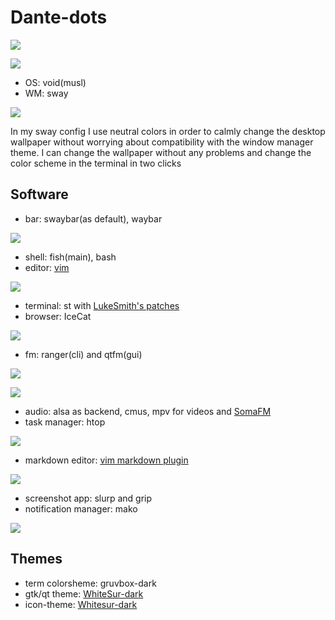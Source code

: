 # Dante-dots

![](./assets/asis.png)


![](./assets/withwindows.png)

- OS: void(musl)
- WM: sway


![](./assets/void.png)

In my sway config I use neutral colors in order to calmly change the desktop wallpaper without worrying about compatibility with the window manager theme.
I can change the wallpaper without any problems and change the color scheme in the terminal in two clicks


## Software

- bar: swaybar(as default), waybar


![](./assets/swaybar.png)


- shell: fish(main), bash
- editor: [vim](https://dantealighierin.github.io/comfyvim)

![](./assets/vimwow.png)

- terminal: st with [LukeSmith's patches](https://github.com/LukeSmithxyz/st)
- browser: IceCat

![](./assets/icecat.png)

- fm: ranger(cli) and qtfm(gui)

![](./assets/ranger.png)

![](./assets/qtfm.png)

- audio: alsa as backend, cmus, mpv for videos and [SomaFM](https://github.com/MS3FGX/SomaFM)
- task manager: htop

![](./assets/htop.png)

- markdown editor: [vim markdown plugin](https://github.com/suan/vim-instant-markdown) 

![](./assets/markdown.png)

- screenshot app: slurp and grip
- notification manager: mako

![](./assets/mako.png)

## Themes

- term colorsheme: gruvbox-dark
- gtk/qt theme: [WhiteSur-dark](https://github.com/vinceliuice/WhiteSur-gtk-theme)
- icon-theme: [Whitesur-dark](https://github.com/vinceliuice/WhiteSur-icon-theme)
